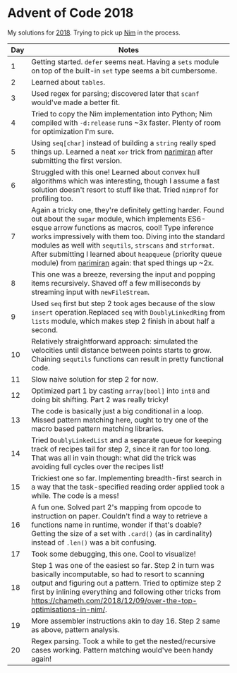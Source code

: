 # Advent of Code 2018

My solutions for [2018](https://adventofcode.com/2018/). Trying to pick up [Nim](https://nim-lang.org/) in the process.

| Day | Notes |
|---|-------|
| 1 | Getting started. `defer` seems neat. Having a `sets` module on top of the built-in `set` type seems a bit cumbersome.  |
| 2 | Learned about `tables`. |
| 3 | Used regex for parsing; discovered later that `scanf` would've made a better fit. |
| 4 | Tried to copy the Nim implementation into Python; Nim compiled with `-d:release` runs ~3x faster. Plenty of room for optimization I'm sure. |
| 5 | Using `seq[char]` instead of building a `string` really sped things up. Learned a neat `xor` trick from [narimiran](https://github.com/narimiran/AdventOfCode2018/blob/master/nim/day05.nim#L9) after submitting the first version. |
| 6 | Struggled with this one! Learned about convex hull algorithms which was interesting, though I assume a fast solution doesn't resort to stuff like that. Tried `nimprof` for profiling too. |
| 7 | Again a tricky one, they're definitely getting harder. Found out about the `sugar` module, which implements ES6-esque arrow functions as macros, cool! Type inference works impressively with them too. Diving into the standard modules as well with `sequtils`, `strscans` and `strformat`. After submitting I learned about `heapqueue` (priority queue module) from [narimiran](https://github.com/narimiran/AdventOfCode2018) again: that sped things up ~2x. |
| 8 | This one was a breeze, reversing the input and popping items recursively. Shaved off a few milliseconds by streaming input with `newFileStream`. |
| 9 | Used `seq` first but step 2 took ages because of the slow `insert` operation.Replaced `seq` with `DoublyLinkedRing` from `lists` module, which makes step 2 finish in about half a second. |
| 10 | Relatively straightforward approach: simulated the velocities until distance between points starts to grow. Chaining `sequtils` functions can result in pretty functional code. |
| 11 | Slow naive solution for step 2 for now. |
| 12 | Optimized part 1 by casting `array[bool]` into `int8` and doing bit shifting. Part 2 was really tricky! |
| 13 | The code is basically just a big conditional in a loop. Missed pattern matching here, ought to try one of the macro based pattern matching libraries. |
| 14 | Tried `DoublyLinkedList` and a separate queue for keeping track of recipes tail for step 2, since it ran for too long. That was all in vain though: what did the trick was avoiding full cycles over the recipes list!  |
| 15 | Trickiest one so far. Implementing breadth-first search in a way that the task-specified reading order applied took a while. The code is a mess! |
| 16 | A fun one. Solved part 2's mapping from opcode to instruction on paper. Couldn't find a way to retrieve a functions name in runtime, wonder if that's doable? Getting the size of a set with `.card()` (as in cardinality) instead of `.len()` was a bit confusing. |
| 17 | Took some debugging, this one. Cool to visualize! |
| 18 | Step 1 was one of the easiest so far. Step 2 in turn was basically incomputable, so had to resort to scanning output and figuring out a pattern. Tried to optimize step 2 first by inlining everything and following other tricks from https://chameth.com/2018/12/09/over-the-top-optimisations-in-nim/. |
| 19 | More assembler instructions akin to day 16. Step 2 same as above, pattern analysis. |
| 20 | Regex parsing. Took a while to get the nested/recursive cases working. Pattern matching would've been handy again! |
